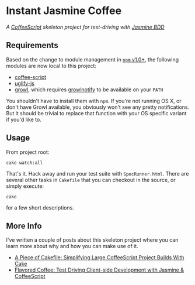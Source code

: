 # Instant Jasmine Coffee

*A [CoffeeScript](http://jashkenas.github.com/coffee-script/ "CoffeeScript") skeleton project for test-driving with [Jasmine BDD](https://jasmine.github.io/ "Jasmine: BDD for Javascript | Jasmine")*

## Requirements
Based on the change to module management in [`npm` v1.0+](http://blog.nodejs.org/2011/03/23/npm-1-0-global-vs-local-installation/ "npm 1.0: Global vs Local installation &laquo; node blog"), the following modules are now local to this project:

* [coffee-script](https://github.com/jashkenas/coffee-script)
* [uglify-js](https://github.com/mishoo/UglifyJS)
* [growl](https://github.com/visionmedia/node-growl), which requires [growlnotify](http://growl.info/extras.php#growlnotify "Growl - Extras") to be available on your `PATH`

You shouldn't have to install them with `npm`.  If you're not running OS X, or don't have Growl available, you obviously won't see any pretty notifications.  But it should be trivial to replace that function with your OS specific variant if you'd like to.

## Usage

From project root:

    cake watch:all

That's it.  Hack away and run your test suite with `SpecRunner.html`.  There are several other tasks in `Cakefile` that you can checkout in the source, or simply execute:

    cake

for a few short descriptions.

## More Info

I've written a couple of posts about this skeleton project where you can learn more about why and how you can make use of it.

* [A Piece of Cakefile: Simplifying Large CoffeeScript Project Builds With Cake](http://goo.gl/IzdqI)
* [Flavored Coffee: Test Driving Client-side Development with Jasmine &amp; CoffeeScript](http://goo.gl/aeCV5 "Flavored Coffee: Test Driving Client-side Development with Jasmine &amp; CoffeeScript | Visibiz")
